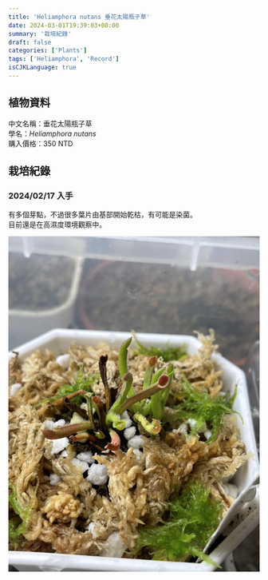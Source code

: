 ```yaml
---
title: 'Heliamphora nutans 垂花太陽瓶子草'
date: 2024-03-01T19:39:03+08:00
summary: '栽培紀錄'
draft: false
categories: ['Plants']
tags: ['Heliamphora', 'Record']
isCJKLanguage: true
---
```


## 植物資料

中文名稱：垂花太陽瓶子草  
學名：*Heliamphora nutans*  
購入價格：350 NTD  

## 栽培紀錄

### 2024/02/17 入手

有多個芽點，不過很多葉片由基部開始乾枯，有可能是染菌。  
目前還是在高濕度環境觀察中。  

![2024-02-17](./images/2024-02-18.jpg)
